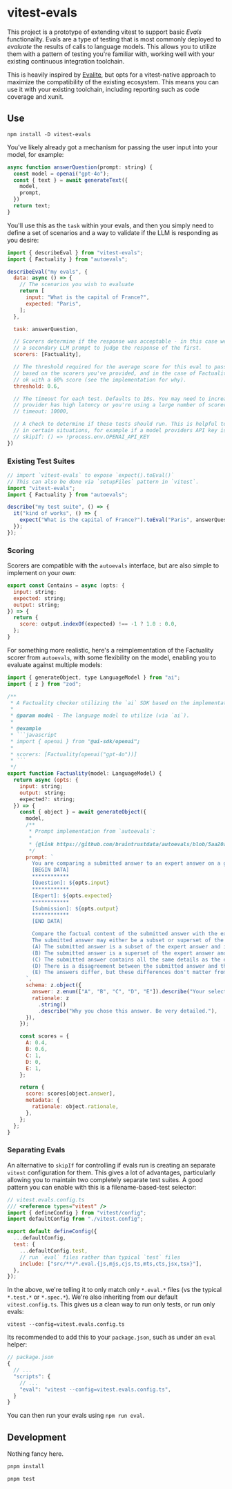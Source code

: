# vitest-evals

This project is a prototype of extending vitest to support basic _Evals_ functionality. Evals are a type of testing that is most commonly deployed to _evaluate_ the results of calls to language models. This allows you to utilize them with a pattern of testing you're familiar with, working well with your existing continuous integration toolchain.

This is heavily inspired by [Evalite](https://www.evalite.dev/), but opts for a vitest-native approach to maximize the compatibility of the existing ecosystem. This means you can use it with your existing toolchain, including reporting such as code coverage and xunit.

## Use

```shell
npm install -D vitest-evals
```

You've likely already got a mechanism for passing the user input into your model, for example:

```javascript
async function answerQuestion(prompt: string) {
  const model = openai("gpt-4o");
  const { text } = await generateText({
    model,
    prompt,
  })
  return text;
}
```

You'll use this as the `task` within your evals, and then you simply need to define a set of scenarios
and a way to validate if the LLM is responding as you desire:

```javascript
import { describeEval } from "vitest-evals";
import { Factuality } from "autoevals";

describeEval("my evals", {
  data: async () => {
    // The scenarios you wish to evaluate
    return [
      input: "What is the capital of France?",
      expected: "Paris",
    ];
  },

  task: answerQuestion,

  // Scorers determine if the response was acceptable - in this case we're using
  // a secondary LLM prompt to judge the response of the first.
  scorers: [Factuality],

  // The threshold required for the average score for this eval to pass. This will be
  // based on the scorers you've provided, and in the case of Factuality, we might be
  // ok with a 60% score (see the implementation for why).
  threshold: 0.6,

  // The timeout for each test. Defaults to 10s. You may need to increase this if your model
  // provider has high latency or you're using a large number of scorers.
  // timeout: 10000,

  // A check to determine if these tests should run. This is helpful to control tests so they only
  // in certain situations, for example if a model providers API key is defined.
  // skipIf: () => !process.env.OPENAI_API_KEY
})
```

### Existing Test Suites

```javascript
// import `vitest-evals` to expose `expect().toEval()`
// This can also be done via `setupFiles` pattern in `vitest`.
import "vitest-evals";
import { Factuality } from "autoevals";

describe("my test suite", () => {
  it("kind of works", () => {
    expect("What is the capital of France?").toEval("Paris", answerQuestion, Factuality, 0.8)
  });
});
```

### Scoring

Scorers are compatible with the `autoevals` interface, but are also simple to implement on your own:

```javascript
export const Contains = async (opts: {
  input: string;
  expected: string;
  output: string;
}) => {
  return {
    score: output.indexOf(expected) !== -1 ? 1.0 : 0.0,
  };
}
```

For something more realistic, here's a reimplementation of the Factuality scorer from `autoevals`, with some flexibility
on the model, enabling you to evaluate against multiple models:

```javascript
import { generateObject, type LanguageModel } from "ai";
import { z } from "zod";

/**
 * A Factuality checker utilizing the `ai` SDK based on the implementation in `autoevals`.
 * 
 * @param model - The language model to utilize (via `ai`).
 * 
 * @example
 * ```javascript
 * import { openai } from "@ai-sdk/openai";
 *
 * scorers: [Factuality(openai("gpt-4o"))]
 * ```
 */
export function Factuality(model: LanguageModel) {
  return async (opts: {
    input: string;
    output: string;
    expected?: string;
  }) => {
    const { object } = await generateObject({
      model,
      /**
       * Prompt implementation from `autoevals`:
       *
       * {@link https://github.com/braintrustdata/autoevals/blob/5aa20a0a9eb8fc9e07e9e5722ebf71c68d082f32/templates/factuality.yaml}
       */
      prompt: `
        You are comparing a submitted answer to an expert answer on a given question. Here is the data:
        [BEGIN DATA]
        ************
        [Question]: ${opts.input}
        ************
        [Expert]: ${opts.expected}
        ************
        [Submission]: ${opts.output}
        ************
        [END DATA]

        Compare the factual content of the submitted answer with the expert answer. Ignore any differences in style, grammar, or punctuation.
        The submitted answer may either be a subset or superset of the expert answer, or it may conflict with it. Determine which case applies. Answer the question by selecting one of the following options:
        (A) The submitted answer is a subset of the expert answer and is fully consistent with it.
        (B) The submitted answer is a superset of the expert answer and is fully consistent with it.
        (C) The submitted answer contains all the same details as the expert answer.
        (D) There is a disagreement between the submitted answer and the expert answer.
        (E) The answers differ, but these differences don't matter from the perspective of factuality.
      `,
      schema: z.object({
        answer: z.enum(["A", "B", "C", "D", "E"]).describe("Your selection."),
        rationale: z
          .string()
          .describe("Why you chose this answer. Be very detailed."),
      }),
    });

    const scores = {
      A: 0.4,
      B: 0.6,
      C: 1,
      D: 0,
      E: 1,
    };

    return {
      score: scores[object.answer],
      metadata: {
        rationale: object.rationale,
      },
    };
  };
}
```

### Separating Evals

An alternative to `skipIf` for controlling if evals run is creating an separate `vitest` configuration for them. This gives a lot of advantages, particularly allowing you to maintain two completely separate test suites. A good pattern you can enable with this is a filename-based-test selector:

```javascript
// vitest.evals.config.ts
/// <reference types="vitest" />
import { defineConfig } from "vitest/config";
import defaultConfig from "./vitest.config";

export default defineConfig({
  ...defaultConfig,
  test: {
    ...defaultConfig.test,
    // run `eval` files rather than typical `test` files
    include: ["src/**/*.eval.{js,mjs,cjs,ts,mts,cts,jsx,tsx}"],
  },
});
```

In the above, we're telling it to only match only `*.eval.*` files (vs the typical `*.test.*` or `*.spec.*`). We're also inheriting from our default `vitest.config.ts`. This gives us a clean way to run only tests, or run only evals:

```shell
vitest --config=vitest.evals.config.ts
```

Its recommended to add this to your `package.json`, such as under an `eval` helper:

```javascript
// package.json
{
  // ...
  "scripts": {
    // ...
    "eval": "vitest --config=vitest.evals.config.ts",
  }
}
```

You can then run your evals using `npm run eval`.

## Development

Nothing fancy here.

```javascript
pnpm install
```

```javascript
pnpm test
```
